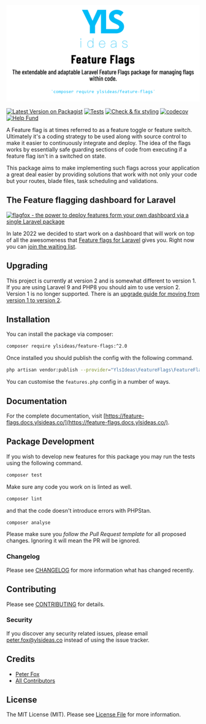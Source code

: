 ![Feature Flags - The extendable and adaptable Laravel Feature Flags package for managing flags within code](banner.png "Feature Flags")

[![Latest Version on Packagist](https://img.shields.io/packagist/v/ylsideas/feature-flags.svg?style=flat-square)](https://packagist.org/packages/ylsideas/feature-flags)
[![Tests](https://github.com/ylsideas/feature-flags/actions/workflows/run-tests.yml/badge.svg)](https://github.com/ylsideas/feature-flags/actions/workflows/run-tests.yml)
[![Check & fix styling](https://github.com/ylsideas/feature-flags/actions/workflows/pint.yml/badge.svg)](https://github.com/ylsideas/feature-flags/actions/workflows/pint.yml)
[![codecov](https://codecov.io/github/ylsideas/feature-flags/branch/main/graph/badge.svg?token=CWFGB3ROM0)](https://codecov.io/github/ylsideas/feature-flags)
[![Help Fund](https://img.shields.io/github/sponsors/peterfox?style=flat-square)](https://github.com/sponsors/peterfox)

A Feature flag is at times referred to as a feature toggle or feature switch. Ultimately it's a coding strategy 
to be used along with source control to make it easier to continuously integrate and deploy. The idea of 
the flags works by essentially safe guarding sections of code from executing if a feature flag isn't in a switched 
on state.

This package aims to make implementing such flags across your application a great deal easier by providing solutions
that work with not only your code but your routes, blade files, task scheduling and validations.

## The Feature flagging dashboard for Laravel

[![flagfox - the power to deploy features form your own dashboard via a single Laravel package](https://www.flagfox.dev/img/github-readme-image.png "Flagfox")](https://www.flagfox.dev/?utm_campaign=waitlist&utm_source=github&utm_content=featureflags)

In late 2022 we decided to start work on a dashboard that will work on top of all the awesomeness that [Feature flags 
for Laravel](https://github.com/ylsideas/feature-flags) gives you. Right now you can 
[join the waiting list](https://www.flagfox.dev/?utm_campaign=waitlist&utm_source=github&utm_content=featureflags#waitlist).

## Upgrading

This project is currently at version 2 and is somewhat different to version 1. If you are using Laravel 9 and PHP8
you should aim to use version 2. Version 1 is no longer supported. There is an [upgrade guide for moving
from version 1 to version 2](UPGRADE.md).

## Installation

You can install the package via composer:

```bash
composer require ylsideas/feature-flags:^2.0
```

Once installed you should publish the config with the following command.

```bash
php artisan vendor:publish --provider="YlsIdeas\FeatureFlags\FeatureFlagsServiceProvider" --tag=config
```

You can customise the `features.php` config in a number of ways.

## Documentation

For the complete documentation, visit [https://feature-flags.docs.ylsideas.co/](https://feature-flags.docs.ylsideas.co/).

## Package Development

If you wish to develop new features for this package you may run the tests using the following command.

``` bash
composer test
```

Make sure any code you work on is linted as well.

```bash
composer lint
```

and that the code doesn't introduce errors with PHPStan.

```bash
composer analyse
```

Please make sure you *follow the Pull Request template* for all proposed changes. Ignoring it
will mean the PR will be ignored.

### Changelog

Please see [CHANGELOG](CHANGELOG.md) for more information what has changed recently.

## Contributing

Please see [CONTRIBUTING](CONTRIBUTING.md) for details.

### Security

If you discover any security related issues, please email peter.fox@ylsideas.co instead of using the issue tracker.

## Credits

- [Peter Fox](https://github.com/ylsideas)
- [All Contributors](../../contributors)

## License

The MIT License (MIT). Please see [License File](LICENSE.md) for more information.
